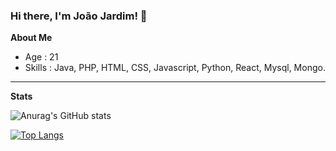 ### Hi there, I'm João Jardim! 👋

**About Me**

- Age : 21
- Skills : Java, PHP, HTML, CSS, Javascript, Python, React, Mysql, Mongo.
___
**Stats**


![Anurag's GitHub stats](https://github-readme-stats.vercel.app/api?username=Jotmf&show_icons=true&count_private=true&theme=radical)

[![Top Langs](https://github-readme-stats.vercel.app/api/top-langs/?username=anuraghazra&langs_count=5&theme=radical&count_private=true)](https://github.com/anuraghazra/github-readme-stats)
